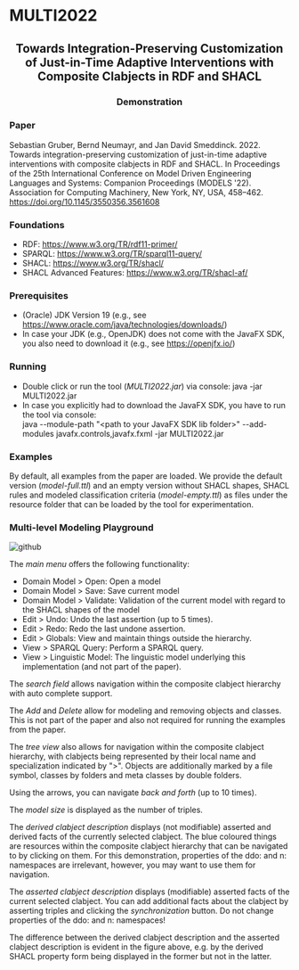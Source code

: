 # MULTI2022

<h2 align="center">Towards Integration-Preserving Customization of Just-in-Time Adaptive Interventions with Composite Clabjects in RDF and SHACL</h2>
<h3 align="center">Demonstration</h3>

### Paper

Sebastian Gruber, Bernd Neumayr, and Jan David Smeddinck. 2022. Towards integration-preserving customization of just-in-time adaptive interventions with composite clabjects in RDF and SHACL. In Proceedings of the 25th International Conference on Model Driven Engineering Languages and Systems: Companion Proceedings (MODELS '22). Association for Computing Machinery, New York, NY, USA, 458–462. https://doi.org/10.1145/3550356.3561608
  
### Foundations

* RDF: https://www.w3.org/TR/rdf11-primer/
* SPARQL: https://www.w3.org/TR/sparql11-query/
* SHACL: https://www.w3.org/TR/shacl/
* SHACL Advanced Features: https://www.w3.org/TR/shacl-af/

### Prerequisites

* (Oracle) JDK Version 19 (e.g., see https://www.oracle.com/java/technologies/downloads/)
* In case your JDK (e.g., OpenJDK) does not come with the JavaFX SDK, you also need to download it (e.g., see https://openjfx.io/)

### Running

* Double click or run the tool (<em>MULTI2022.jar</em>) via console: java -jar MULTI2022.jar
* In case you explicitly had to download the JavaFX SDK, you have to run the tool via console:<br/>
java --module-path "\<path to your JavaFX SDK lib folder\>" --add-modules javafx.controls,javafx.fxml -jar MULTI2022.jar

### Examples

By default, all examples from the paper are loaded. We provide the default version (<em>model-full.ttl</em>) and an empty version without SHACL shapes, SHACL rules and modeled classification criteria (<em>model-empty.ttl</em>) as files under the resource folder that can be loaded by the tool for experimentation.

### Multi-level Modeling Playground

![github](https://user-images.githubusercontent.com/26625992/204273643-0256ef67-724b-4af9-a762-a270871af378.jpg)

The <em>main menu</em> offers the following functionality:
* Domain Model > Open: Open a model
* Domain Model > Save: Save current model
* Domain Model > Validate: Validation of the current model with regard to the SHACL shapes of the model
* Edit > Undo: Undo the last assertion (up to 5 times).
* Edit > Redo: Redo the last undone assertion.
* Edit > Globals: View and maintain things outside the hierarchy.
* View > SPARQL Query: Perform a SPARQL query.
* View > Linguistic Model: The linguistic model underlying this implementation (and not part of the paper).

The <em>search field</em> allows navigation within the composite clabject hierarchy with auto complete support.

The <em>Add</em> and <em>Delete</em> allow for modeling and removing objects and classes. This is not part of the paper and also not required for running the examples from the paper.

The <em>tree view</em> also allows for navigation within the composite clabject hierarchy, with clabjects being represented by their local name and specialization indicated by ">". Objects are additionally marked by a file symbol, classes by folders and meta classes by double folders.

Using the arrows, you can navigate <em>back and forth</em> (up to 10 times).

The <em>model size</em> is displayed as the number of triples.

The <em>derived clabject description</em> displays (not modifiable) asserted and derived facts of the currently selected clabject. The blue coloured things are resources within the composite clabject hierarchy that can be navigated to by clicking on them. For this demonstration, properties of the ddo: and n: namespaces are irrelevant, however, you may want to use them for navigation.

The <em>asserted clabject description</em> displays (modifiable) asserted facts of the current selected clabject. You can add additional facts about the clabject by asserting triples and clicking the <em>synchronization</em> button. Do not change properties of the ddo: and n: namespaces!

The difference between the derived clabject description and the asserted clabject description is evident in the figure above, e.g. by the derived SHACL property form being displayed in the former but not in the latter.
